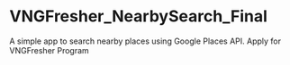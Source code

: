 # VNGFresher_NearbySearch_Final
A simple app to search nearby places using Google Places API. Apply for VNGFresher Program
